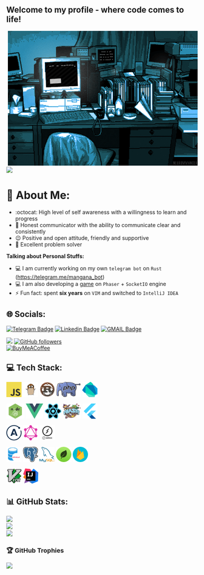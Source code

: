 ## Welcome to my profile - where code comes to life!
<div style="overflow: hidden; float:right;">
  <img alt="GIF" src="https://github.com/Dsazz/Dsazz/blob/main/original.gif?raw=true"/>
</div>

![](https://quotes-github-readme.vercel.app/api?type=horizontal&theme=radical)

# 💫 About Me:

- :octocat: High level of self awareness with a willingness to learn and progress
- 💬 Honest communicator with the ability to communicate clear and consistently
- 😉 Positive and open attitude, friendly and supportive
- 🐾 Excellent problem solver

**Talking about Personal Stuffs:**

- 💻 I am currently working on my own `telegram bot` on `Rust` (https://telegram.me/mangana_bot)
- 💻 I am also developing a [game](https://github.com/Dsazz/hell-pong-game) on `Phaser` + `SocketIO` engine
- ⚡ Fun fact: spent **six years** on `VIM` and switched to `IntelliJ IDEA`

## 🌐 Socials:

[![Telegram Badge](https://img.shields.io/badge/-stanislav_stepanenko-blue?style=social&logo=Telegram&link=https://t.me/stanislav_stepanenko)](https://t.me/stanislav_stepanenko) 
[![Linkedin Badge](https://img.shields.io/badge/-Stanislav%20Stepanenko-blue?style=social&logo=Linkedin&logoColor=blue&link=http://linkedin.com/in/stanislav-stepanenko)](http://linkedin.com/in/stanislav-stepanenko)
[![GMAIL Badge](https://img.shields.io/badge/dev.stanislav.stepanenko@gmail.com-D14836?style=social&logo=gmail&link=mailto:dev.stanislav.stepanenko@gmail.com)](mailto:dev.stanislav.stepanenko@gmail.com)

![](https://visitor-badge.glitch.me/badge?page_id=Dsazz)
[![GitHub followers](https://img.shields.io/github/followers/Dsazz?label=Follow&style=social)](https://github.com/Dsazz/?tab=follow)
<br/>[![BuyMeACoffee](https://img.shields.io/badge/Buy%20Me%20a%20Coffee-ffdd00?style=for-the-badge&logo=buy-me-a-coffee&logoColor=black)](https://www.buymeacoffee.com/dev.stan) 


## 💻 Tech Stack:

<code><img height="40" title="JavaScript" alt="JavaScript" src="https://github.com/Dsazz/Dsazz/blob/main/java-script.png?raw=true"></code>
<code><img height="40" title="GoLang" alt="GoLang" src="https://github.com/Dsazz/Dsazz/blob/main/golang.png?raw=true"></code>
<code><img height="40" title="Rust" alt="Rust" src="https://github.com/Dsazz/Dsazz/blob/main/rust.png?raw=true"></code>
<code><img height="40" title="PHP" alt="PHP" src="https://github.com/Dsazz/Dsazz/blob/main/php.png?raw=true"></code>
<code><img height="40" title="Dart" alt="Dart" src="https://github.com/Dsazz/Dsazz/blob/main/dart.png?raw=true"></code>

<code><img height="40" title="Node.js" alt="Node.js" src="https://github.com/Dsazz/Dsazz/blob/main/nodejs.png?raw=true"></code>
<code><img height="40" title="Vue.js" alt="Vue.js" src="https://github.com/Dsazz/Dsazz/blob/main/vue.png?raw=true"></code>
<code><img height="40" title="React.js" alt="React.js" src="https://github.com/Dsazz/Dsazz/blob/main/react.png?raw=true"></code>
<code><img height="40" title="Phaser" alt="Phaser" src="https://github.com/Dsazz/Dsazz/blob/main/phaserjs.png?raw=true"></code>
<code><img height="40" title="Flutter" alt="Flutter" src="https://github.com/Dsazz/Dsazz/blob/main/flutter.png?raw=true"></code>

<code><img height="40" title="Apollo" alt="Apollo" src="https://github.com/Dsazz/Dsazz/blob/main/appolo.png?raw=true"></code>
<code><img height="40" title="GraphQL" alt="GraphQL" src="https://github.com/Dsazz/Dsazz/blob/main/graphql.webp?raw=true"></code>
<code><img height="40" title="SocketIO" alt="SocketIO" src="https://github.com/Dsazz/Dsazz/blob/main/socketio.png?raw=true"></code>

<code><img height="40" title="Oracle DB" alt="Oracle DB" src="https://github.com/Dsazz/Dsazz/blob/main/oracle.png?raw=true"></code>
<code><img height="40" title="PostgreSQL" alt="PostgreSQL" src="https://github.com/Dsazz/Dsazz/blob/main/postgres.png?raw=true"></code>
<code><img height="40" title="MySQL" alt="MySQL" src="https://github.com/Dsazz/Dsazz/blob/main/mysql.png?raw=true"></code>
<code><img height="40" title="MongoDB" alt="MongoDB" src="https://github.com/Dsazz/Dsazz/blob/main/mongodb.png?raw=true"></code>
<code><img height="40" title="Firebase" alt="Firebase" src="https://github.com/Dsazz/Dsazz/blob/main/firebase.png?raw=true"></code>

<code><img height="40" title="VIM" alt="VIM" src="https://github.com/Dsazz/Dsazz/blob/main/vim.png?raw=true"></code>
<code><img height="40" title="IntelliJ" alt="IntelliJ" src="https://github.com/Dsazz/Dsazz/blob/main/intelliJ.png?raw=true"></code>

## 📊 GitHub Stats:
![](https://github-readme-stats.vercel.app/api?username=Dsazz&theme=dark&hide_border=false&include_all_commits=false&count_private=false)<br/>
![](https://github-readme-streak-stats.herokuapp.com/?user=Dsazz&theme=dark&hide_border=false)<br/>
![](https://github-readme-stats.vercel.app/api/top-langs/?username=Dsazz&theme=dark&hide_border=false&include_all_commits=false&count_private=false&layout=compact)

### 🏆 GitHub Trophies
![](https://github-profile-trophy.vercel.app/?username=Dsazz&theme=radical&no-frame=false&no-bg=false&margin-w=4)

